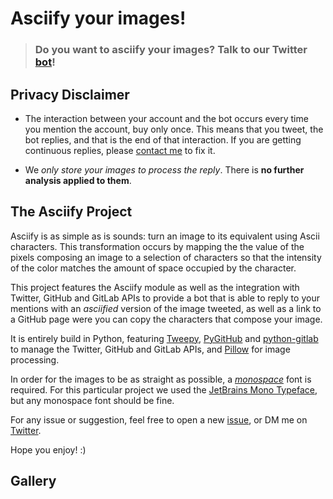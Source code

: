 # Asciify your images!

>### Do you want to asciify your images? Talk to our Twitter [bot](https://twitter.com/AsciifyApp)!

## Privacy Disclaimer

* The interaction between your account and the bot occurs every time you mention the account, buy only once. This means that you tweet, the bot replies, and that is the end of that interaction. If you are getting continuous replies, please [contact me](https://twitter.com/ArrobaRicardoGE) to fix it.  

* We _only store your images to process the reply_. There is **no further analysis applied to them**.

## The Asciify Project

Asciify is as simple as is sounds: turn an image to its equivalent using Ascii characters. This transformation occurs by mapping the the value of the pixels composing an image to a selection of characters so that the intensity of the color matches the amount of space occupied by the character. 

This project features the Asciify module as well as the integration with Twitter, GitHub and GitLab APIs to provide a bot that is able to reply to your mentions with an _asciified_ version of the image tweeted, as well as a link to a GitHub page were you can copy the characters that compose your image. 

It is entirely build in Python, featuring [Tweepy](http://docs.tweepy.org/en/latest/), [PyGitHub](https://pygithub.readthedocs.io/en/latest/introduction.html) and [python-gitlab](https://python-gitlab.readthedocs.io/en/stable/) to manage the Twitter, GitHub and GitLab APIs, and [Pillow](https://pillow.readthedocs.io/en/stable/) for image processing. 

In order for the images to be as straight as possible, a [_monospace_](https://en.wikipedia.org/wiki/Monospaced_font) font is required. For this particular project we used the [JetBrains Mono Typeface](https://github.com/JetBrains/JetBrainsMono), but any monospace font should be fine. 

For any issue or suggestion, feel free to open a new [issue](https://github.com/ArrobaRicardoGE/Asciify/issues), or DM me on [Twitter](https://twitter.com/ArrobaRicardoGE). 

Hope you enjoy! :)

## Gallery 
